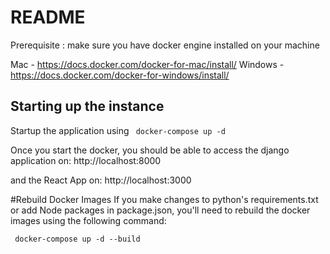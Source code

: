# README

Prerequisite : make sure you have docker engine installed on your machine 

Mac - https://docs.docker.com/docker-for-mac/install/ 
Windows - https://docs.docker.com/docker-for-windows/install/


## Starting up the instance
Startup the application using 
` docker-compose up -d`

Once you start the docker, you should be able to access the django application on:
http://localhost:8000

and the React App on:
http://localhost:3000

#Rebuild Docker Images
If you make changes to python's requirements.txt or add Node packages in package.json, you'll need to rebuild the docker images using the following command:

` docker-compose up -d --build`
